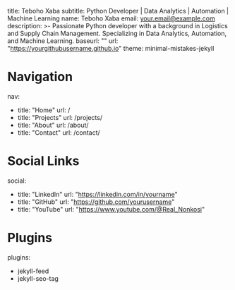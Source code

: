 title: Teboho Xaba
subtitle: Python Developer | Data Analytics | Automation | Machine Learning
name: Teboho Xaba
email: your.email@example.com
description: >-
  Passionate Python developer with a background in Logistics and Supply Chain Management. Specializing in Data Analytics, Automation, and Machine Learning.
baseurl: ""
url: "https://yourgithubusername.github.io"
theme: minimal-mistakes-jekyll

# Navigation
nav:
  - title: "Home"
    url: /
  - title: "Projects"
    url: /projects/
  - title: "About"
    url: /about/
  - title: "Contact"
    url: /contact/

# Social Links
social:
  - title: "LinkedIn"
    url: "https://linkedin.com/in/yourname"
  - title: "GitHub"
    url: "https://github.com/yourusername"
  - title: "YouTube"
    url: "https://www.youtube.com/@Real_Nonkosi"

# Plugins
plugins:
  - jekyll-feed
  - jekyll-seo-tag
